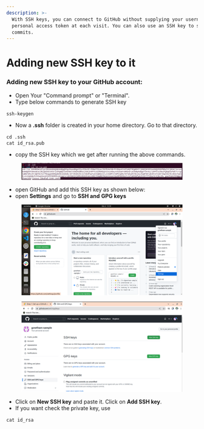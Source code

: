 ```yaml
---
description: >-
  With SSH keys, you can connect to GitHub without supplying your username and
  personal access token at each visit. You can also use an SSH key to sign
  commits.
---
```


# Adding new SSH key to it

### Adding new SSH key to your GitHub account:

* Open Your "Command prompt" or "Terminal".
* Type below commands to generate SSH key

```
ssh-keygen
```

* Now a **.ssh** folder is created in your home directory. Go to that directory.

```
cd .ssh
cat id_rsa.pub
```

* copy the SSH key which we get after running the above commands.

<figure><img src="../../../.gitbook/assets/image (241).png" alt=""><figcaption></figcaption></figure>

* open GitHub and add this SSH key as shown below:
* open **Settings** and go to **SSH and** **GPG keys**

<figure><img src="../../../.gitbook/assets/image (1) (1) (1) (1) (1) (1).png" alt=""><figcaption></figcaption></figure>

<figure><img src="../../../.gitbook/assets/Screenshot from 2022-12-02 17-05-20.png" alt=""><figcaption></figcaption></figure>

* Click on **New SSH key** and paste it. Click on **Add SSH key**.
* If you want check the private key, use

```
cat id_rsa
```

